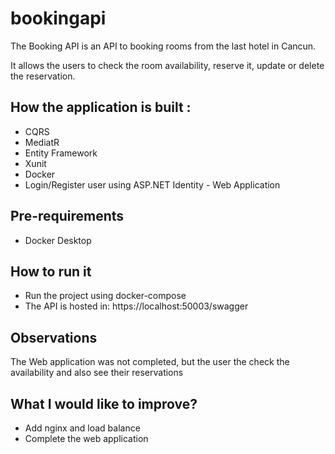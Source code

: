 # bookingapi

The Booking API is an API to booking rooms from the last hotel in Cancun.

It allows the users to check the room availability, reserve it, update or delete the reservation.

## How the application is built :

* CQRS
* MediatR
* Entity Framework
* Xunit
* Docker
* Login/Register user using ASP.NET Identity - Web Application


## Pre-requirements

* Docker Desktop

## How to run it

* Run the project using docker-compose
* The API is hosted in: https://localhost:50003/swagger


## Observations

The Web application was not completed, but the user the check the availability and also see their reservations

## What I would like to improve?

* Add nginx and load balance
* Complete the web application
